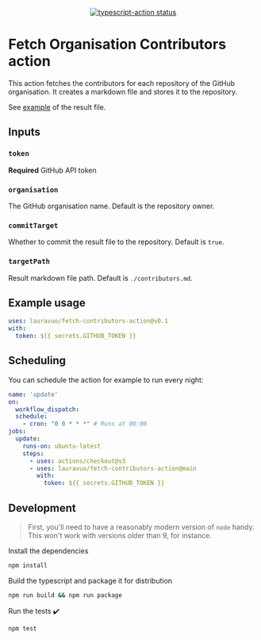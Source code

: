 <p align="center">
  <a href="https://github.com/lauravuo/fetch-contributors-action/actions"><img alt="typescript-action status" src="https://github.com/lauravuo/fetch-contributors-action/workflows/build-test/badge.svg"></a>
</p>

# Fetch Organisation Contributors action

This action fetches the contributors for each repository of the GitHub organisation.
It creates a markdown file and stores it to the repository.

See [example](https://github.com/kaupunginnaiset/.github/blob/main/contributors.md) of the result file.

## Inputs

### `token`

**Required** GitHub API token

### `organisation`

The GitHub organisation name. Default is the repository owner.

### `commitTarget`

Whether to commit the result file to the repository. Default is `true`.

### `targetPath`

Result markdown file path. Default is `./contributors.md`.

## Example usage

```yaml
uses: lauravuo/fetch-contributors-action@v0.1
with:
  token: ${{ secrets.GITHUB_TOKEN }}
```

## Scheduling

You can schedule the action for example to run every night:

```yaml
name: 'update'
on:
  workflow_dispatch:
  schedule:
    - cron: "0 0 * * *" # Runs at 00:00
jobs:
  update:
    runs-on: ubuntu-latest
    steps:
      - uses: actions/checkout@v3
      - uses: lauravuo/fetch-contributors-action@main
        with:
          token: ${{ secrets.GITHUB_TOKEN }}
```

## Development

> First, you'll need to have a reasonably modern version of `node` handy. This won't work with versions older than 9, for instance.

Install the dependencies  

```bash
npm install
```

Build the typescript and package it for distribution

```bash
npm run build && npm run package
```

Run the tests :heavy_check_mark:  

```bash
npm test
```
